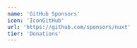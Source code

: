 ```yaml
---
name: 'GitHub Sponsors'
icon: 'IconGitHub'
url: 'https://github.com/sponsors/nuxt'
tier: 'Donations'
---
```

